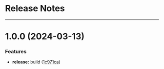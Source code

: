 # Release Notes
---

# 1.0.0 (2024-03-13)


### Features

* **release:** build ([1c971ca](https://github.com/IslamAlam/pydeepsar/commit/1c971caa20a33ea63fa8ebb9cf58833713b2ef30))

